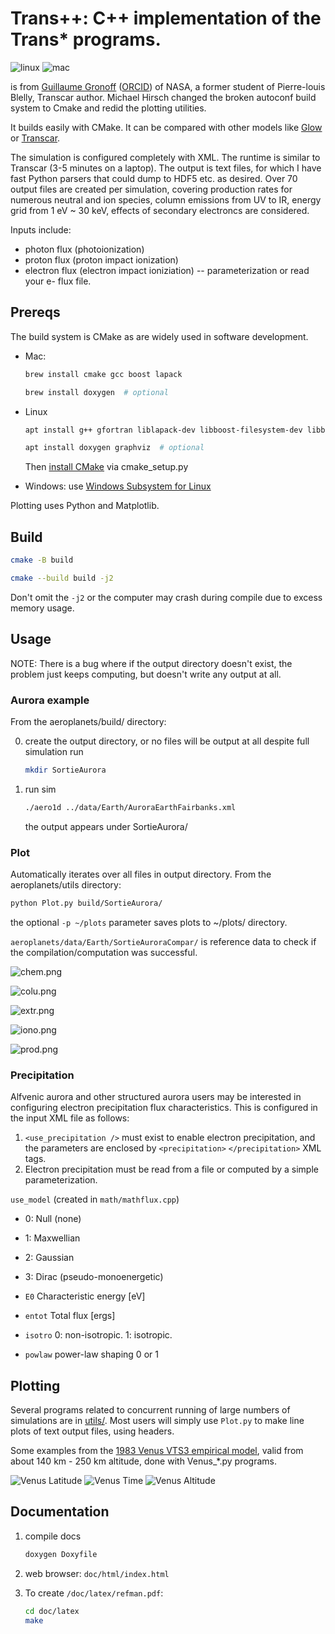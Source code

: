 # Trans++: C++ implementation of the Trans* programs.

![linux](https://github.com/space-physics/aeroplanets/workflows/ci_linux/badge.svg)
![mac](https://github.com/space-physics/aeroplanets/workflows/ci_mac/badge.svg)

is from
[Guillaume Gronoff](https://scholar.google.com/citations?user=e2RfvmYAAAAJ)
([ORCID](https://orcid.org/0000-0002-0331-7076))
of NASA, a former student of Pierre-louis Blelly, Transcar author.
Michael Hirsch changed the broken autoconf build system to Cmake and redid the plotting utilities.


It builds easily with CMake.
It can be compared with other models like
[Glow](https://www.github.com/scivision/glowaurora) or
[Transcar](https://www.github.com/scivision/transcar).

The simulation is configured completely with XML.
The runtime is similar to Transcar (3-5 minutes on a laptop).
The output is text files, for which I have fast Python parsers that could dump to HDF5 etc. as desired.
Over 70 output files are created per simulation, covering production rates for numerous neutral and ion species, column emissions from UV to IR, energy grid from 1 eV ~ 30 keV, effects of secondary electroncs are considered.

Inputs include:
* photon flux (photoionization)
* proton flux (proton impact ionization)
* electron flux (electron impact ioniziation) -- parameterization or read your e- flux file.


## Prereqs

The build system is CMake as are widely used in software development.

* Mac:

    ```sh
    brew install cmake gcc boost lapack

    brew install doxygen  # optional
    ```
* Linux

    ```sh
    apt install g++ gfortran liblapack-dev libboost-filesystem-dev libboost-regex-dev

    apt install doxygen graphviz  # optional
    ```

    Then [install CMake](https://github.com/scivision/cmake-utils) via cmake_setup.py
* Windows: use [Windows Subsystem for Linux](https://www.scivision.dev/install-windows-subsystem-for-linux/)

Plotting uses Python and Matplotlib.

## Build

```sh
cmake -B build

cmake --build build -j2
```

Don't omit the `-j2` or the computer may crash during compile due to excess memory usage.

## Usage

NOTE: There is a bug where if the output directory doesn't exist,
the problem just keeps computing,
but doesn't write any output at all.

### Aurora example

From the aeroplanets/build/ directory:

0. create the output directory, or no files will be output at all despite full simulation run

   ```sh
   mkdir SortieAurora
   ```
1. run sim

   ```sh
   ./aero1d ../data/Earth/AuroraEarthFairbanks.xml
   ```
   the output appears under SortieAurora/


### Plot

Automatically iterates over all files in output directory.
From the aeroplanets/utils directory:

```sh
python Plot.py build/SortieAurora/
```

the optional `-p ~/plots` parameter saves plots to ~/plots/ directory.

`aeroplanets/data/Earth/SortieAuroraCompar/` is reference data to check if the compilation/computation was successful.

![chem.png](./doc/chem.png)

![colu.png](./doc/colu.png)

![extr.png](./doc/extr.png)

![iono.png](./doc/iono.png)

![prod.png](./doc/prod.png)

### Precipitation

Alfvenic aurora and other structured aurora users may be interested in configuring electron precipitation flux characteristics.
This is configured in the input XML file as follows:

1. `<use_precipitation />` must exist to enable electron precipitation, and the parameters are enclosed by `<precipitation>` `</precipitation>` XML tags.
2. Electron precipitation must be read from a file or computed by a simple parameterization.

`use_model`  (created in `math/mathflux.cpp`)

* 0: Null (none)
* 1: Maxwellian
* 2: Gaussian
* 3: Dirac (pseudo-monoenergetic)


* `E0`     Characteristic energy [eV]
* `entot`  Total flux [ergs]
* `isotro` 0: non-isotropic.  1: isotropic.
* `powlaw` power-law shaping 0 or 1


## Plotting
Several programs related to concurrent running of large numbers of simulations are in [utils/](./utils).
Most users will simply use `Plot.py` to make line plots of text output files, using headers.

Some examples from the
[1983 Venus VTS3 empirical model](https://doi.org/10.1029/JA088iA01p00073),
valid from about 140 km - 250 km altitude, done with Venus_*.py programs.

![Venus Latitude](./data/venus_latitude.png)
![Venus Time](./data/venus_time.png)
![Venus Altitude](./data/venus_altprofile.png)

## Documentation

1. compile docs

   ```sh
   doxygen Doxyfile
   ```
2. web browser: `doc/html/index.html`
3. To create `/doc/latex/refman.pdf`:

   ```sh
   cd doc/latex
   make
   ```
